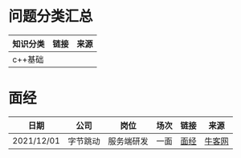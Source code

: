 # 问题分类汇总
| **知识分类** | **链接** | **来源** |
| --- | --- | --- |
| c++基础 |  |  |

# 面经
| **日期** | **公司** | **岗位** | **场次** | **链接** | **来源**|
| --- | --- | --- | --- | --- | --- |
| 2021/12/01 | 字节跳动 | 服务端研发 | 一面 | [面经](huangjiaxin/2021_12_01.md) | [牛客网](https://www.nowcoder.com/discuss/700075?type=all&order=recall&pos=&page=1&ncTraceId=&channel=-1&source_id=search_all_nctrack&gio_id=4CBFEA2B9CF34423E610ADF84E5DC0B7-1638343100318) |